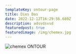 ```yaml
---
templateKey: ontour-page
title: Dies Das
date: 2022-12-12T16:29:56.680Z
description: adsvdsvsd
featuredpost: true
featuredimage: /img/chemex.jpg
---
```

![chemex](/img/chemex.jpg)
ONTOUR